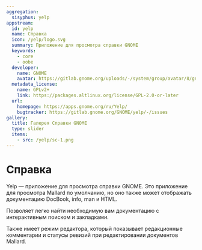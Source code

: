 ```yaml
---
aggregation:
  sisyphus: yelp
appstream:
  id: yelp
  name: Справка
  icon: /yelp/logo.svg
  summary: Приложение для просмотра справки GNOME
  keywords:
    - core
    - oobe
  developer:
    name: GNOME
    avatar: https://gitlab.gnome.org/uploads/-/system/group/avatar/8/gnomelogo.png?width=48
  metadata_license:
    name: GPLv2+
    link: https://packages.altlinux.org/license/GPL-2.0-or-later
  url:
    homepage: https://apps.gnome.org/ru/Yelp/
    bugtracker: https://gitlab.gnome.org/GNOME/yelp/-/issues
gallery:
  title: Галерея Справки GNOME
  type: slider
  items:
    - src: /yelp/sc-1.png
---
```


# Справка

Yelp — приложение для просмотра справки GNOME. Это приложение для просмотра Mallard по умолчанию, но оно также может отображать документацию DocBook, info, man и HTML.

Позволяет легко найти необходимую вам документацию с интерактивным поиском и закладками.

Также имеет режим редактора, который показывает редакционные комментарии и статусы ревизий при редактировании документов Mallard.

<AGWGallery />

<!--@include: @ru/apps/.parts/install/content-repo.md-->

